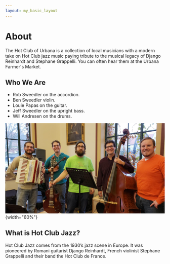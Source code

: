 ```yaml
---
layout: my_basic_layout
---
```


# About

The Hot Club of Urbana is a collection of local musicians with a modern take on Hot Club jazz music paying tribute to the musical legacy of Django Reinhardt and Stephane Grappelli. You can often hear them at the Urbana Farmer's Market.

## Who We Are
- Rob Sweedler on the accordion. 
- Ben Sweedler violin. 
- Louie Papas on the guitar.
- Jeff Sweedler on the upright bass.
- Will Andresen on the drums.

![Band lineup](/img/band_lineup.jpg){width="60%"}

## What is Hot Club Jazz?
Hot Club Jazz comes from the 1930’s jazz scene in Europe. It was pioneered by Romani guitarist Django Reinhardt, French violinist Stephane Grappelli and their band the Hot Club de France.